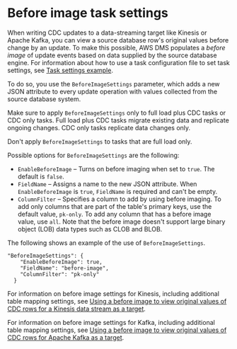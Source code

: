 # Before image task settings<a name="CHAP_Tasks.CustomizingTasks.TaskSettings.BeforeImage"></a>

When writing CDC updates to a data\-streaming target like Kinesis or Apache Kafka, you can view a source database row's original values before change by an update\. To make this possible, AWS DMS populates a *before image* of update events based on data supplied by the source database engine\. For information about how to use a task configuration file to set task settings, see [Task settings example](CHAP_Tasks.CustomizingTasks.TaskSettings.md#CHAP_Tasks.CustomizingTasks.TaskSettings.Example)\.

To do so, you use the `BeforeImageSettings` parameter, which adds a new JSON attribute to every update operation with values collected from the source database system\. 

Make sure to apply `BeforeImageSettings` only to full load plus CDC tasks or CDC only tasks\. Full load plus CDC tasks migrate existing data and replicate ongoing changes\. CDC only tasks replicate data changes only\. 

Don't apply `BeforeImageSettings` to tasks that are full load only\.

Possible options for `BeforeImageSettings` are the following:
+ `EnableBeforeImage` – Turns on before imaging when set to `true`\. The default is `false`\. 
+ `FieldName` – Assigns a name to the new JSON attribute\. When `EnableBeforeImage` is `true`, `FieldName` is required and can't be empty\.
+ `ColumnFilter` – Specifies a column to add by using before imaging\. To add only columns that are part of the table's primary keys, use the default value, `pk-only`\. To add any column that has a before image value, use `all`\. Note that the before image doesn't support large binary object \(LOB\) data types such as CLOB and BLOB\.

The following shows an example of the use of `BeforeImageSettings`\. 

```
"BeforeImageSettings": {
    "EnableBeforeImage": true,
    "FieldName": "before-image",
    "ColumnFilter": "pk-only"
  }
```

For information on before image settings for Kinesis, including additional table mapping settings, see [Using a before image to view original values of CDC rows for a Kinesis data stream as a target](CHAP_Target.Kinesis.md#CHAP_Target.Kinesis.BeforeImage)\.

For information on before image settings for Kafka, including additional table mapping settings, see [Using a before image to view original values of CDC rows for Apache Kafka as a target](CHAP_Target.Kafka.md#CHAP_Target.Kafka.BeforeImage)\.